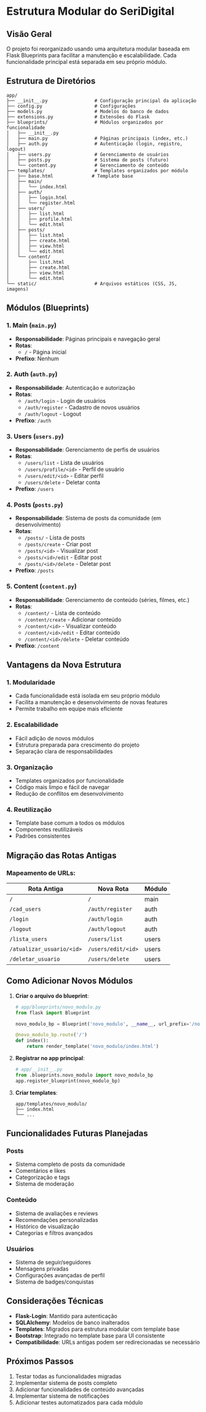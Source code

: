 # Estrutura Modular do SeriDigital

## Visão Geral

O projeto foi reorganizado usando uma arquitetura modular baseada em Flask Blueprints para facilitar a manutenção e escalabilidade. Cada funcionalidade principal está separada em seu próprio módulo.

## Estrutura de Diretórios

```
app/
├── __init__.py                 # Configuração principal da aplicação
├── config.py                   # Configurações
├── models.py                   # Modelos do banco de dados
├── extensions.py               # Extensões do Flask
├── blueprints/                 # Módulos organizados por funcionalidade
│   ├── __init__.py
│   ├── main.py                 # Páginas principais (index, etc.)
│   ├── auth.py                 # Autenticação (login, registro, logout)
│   ├── users.py                # Gerenciamento de usuários
│   ├── posts.py                # Sistema de posts (futuro)
│   └── content.py              # Gerenciamento de conteúdo
├── templates/                  # Templates organizados por módulo
│   ├── base.html              # Template base
│   ├── main/
│   │   └── index.html
│   ├── auth/
│   │   ├── login.html
│   │   └── register.html
│   ├── users/
│   │   ├── list.html
│   │   ├── profile.html
│   │   └── edit.html
│   ├── posts/
│   │   ├── list.html
│   │   ├── create.html
│   │   ├── view.html
│   │   └── edit.html
│   └── content/
│       ├── list.html
│       ├── create.html
│       ├── view.html
│       └── edit.html
└── static/                     # Arquivos estáticos (CSS, JS, imagens)
```

## Módulos (Blueprints)

### 1. Main (`main.py`)
- **Responsabilidade**: Páginas principais e navegação geral
- **Rotas**:
  - `/` - Página inicial
- **Prefixo**: Nenhum

### 2. Auth (`auth.py`)
- **Responsabilidade**: Autenticação e autorização
- **Rotas**:
  - `/auth/login` - Login de usuários
  - `/auth/register` - Cadastro de novos usuários
  - `/auth/logout` - Logout
- **Prefixo**: `/auth`

### 3. Users (`users.py`)
- **Responsabilidade**: Gerenciamento de perfis de usuários
- **Rotas**:
  - `/users/list` - Lista de usuários
  - `/users/profile/<id>` - Perfil de usuário
  - `/users/edit/<id>` - Editar perfil
  - `/users/delete` - Deletar conta
- **Prefixo**: `/users`

### 4. Posts (`posts.py`)
- **Responsabilidade**: Sistema de posts da comunidade (em desenvolvimento)
- **Rotas**:
  - `/posts/` - Lista de posts
  - `/posts/create` - Criar post
  - `/posts/<id>` - Visualizar post
  - `/posts/<id>/edit` - Editar post
  - `/posts/<id>/delete` - Deletar post
- **Prefixo**: `/posts`

### 5. Content (`content.py`)
- **Responsabilidade**: Gerenciamento de conteúdo (séries, filmes, etc.)
- **Rotas**:
  - `/content/` - Lista de conteúdo
  - `/content/create` - Adicionar conteúdo
  - `/content/<id>` - Visualizar conteúdo
  - `/content/<id>/edit` - Editar conteúdo
  - `/content/<id>/delete` - Deletar conteúdo
- **Prefixo**: `/content`

## Vantagens da Nova Estrutura

### 1. **Modularidade**
- Cada funcionalidade está isolada em seu próprio módulo
- Facilita a manutenção e desenvolvimento de novas features
- Permite trabalho em equipe mais eficiente

### 2. **Escalabilidade**
- Fácil adição de novos módulos
- Estrutura preparada para crescimento do projeto
- Separação clara de responsabilidades

### 3. **Organização**
- Templates organizados por funcionalidade
- Código mais limpo e fácil de navegar
- Redução de conflitos em desenvolvimento

### 4. **Reutilização**
- Template base comum a todos os módulos
- Componentes reutilizáveis
- Padrões consistentes

## Migração das Rotas Antigas

### Mapeamento de URLs:

| Rota Antiga | Nova Rota | Módulo |
|-------------|-----------|---------|
| `/` | `/` | main |
| `/cad_users` | `/auth/register` | auth |
| `/login` | `/auth/login` | auth |
| `/logout` | `/auth/logout` | auth |
| `/lista_users` | `/users/list` | users |
| `/atualizar_usuario/<id>` | `/users/edit/<id>` | users |
| `/deletar_usuario` | `/users/delete` | users |

## Como Adicionar Novos Módulos

1. **Criar o arquivo do blueprint**:
   ```python
   # app/blueprints/novo_modulo.py
   from flask import Blueprint
   
   novo_modulo_bp = Blueprint('novo_modulo', __name__, url_prefix='/novo_modulo')
   
   @novo_modulo_bp.route('/')
   def index():
       return render_template('novo_modulo/index.html')
   ```

2. **Registrar no app principal**:
   ```python
   # app/__init__.py
   from .blueprints.novo_modulo import novo_modulo_bp
   app.register_blueprint(novo_modulo_bp)
   ```

3. **Criar templates**:
   ```
   app/templates/novo_modulo/
   ├── index.html
   └── ...
   ```

## Funcionalidades Futuras Planejadas

### Posts
- Sistema completo de posts da comunidade
- Comentários e likes
- Categorização e tags
- Sistema de moderação

### Conteúdo
- Sistema de avaliações e reviews
- Recomendações personalizadas
- Histórico de visualização
- Categorias e filtros avançados

### Usuários
- Sistema de seguir/seguidores
- Mensagens privadas
- Configurações avançadas de perfil
- Sistema de badges/conquistas

## Considerações Técnicas

- **Flask-Login**: Mantido para autenticação
- **SQLAlchemy**: Modelos de banco inalterados
- **Templates**: Migrados para estrutura modular com template base
- **Bootstrap**: Integrado no template base para UI consistente
- **Compatibilidade**: URLs antigas podem ser redirecionadas se necessário

## Próximos Passos

1. Testar todas as funcionalidades migradas
2. Implementar sistema de posts completo
3. Adicionar funcionalidades de conteúdo avançadas
4. Implementar sistema de notificações
5. Adicionar testes automatizados para cada módulo